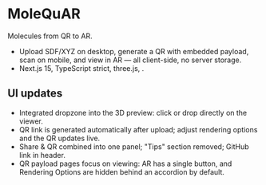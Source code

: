 # MoleQuAR

Molecules from QR to AR.

- Upload SDF/XYZ on desktop, generate a QR with embedded payload, scan on mobile, and view in AR — all client-side, no server storage.
- Next.js 15, TypeScript strict, three.js, <model-viewer>.

## UI updates

- Integrated dropzone into the 3D preview: click or drop directly on the viewer.
- QR link is generated automatically after upload; adjust rendering options and the QR updates live.
- Share & QR combined into one panel; "Tips" section removed; GitHub link in header.
- QR payload pages focus on viewing: AR has a single button, and Rendering Options are hidden behind an accordion by default.
